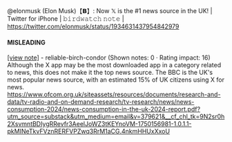 @elonmusk (Elon Musk)【𝗕】: Now 𝕏 is the #1 news source in the UK! | Twitter for iPhone | 𝚋𝚒𝚛𝚍𝚠𝚊𝚝𝚌𝚑 𝚗𝚘𝚝𝚎 | https://twitter.com/elonmusk/status/1934631437954842979

#### MISLEADING

[[view note]](https://x.com/i/birdwatch/n/1934925496057495984) - reliable-birch-condor (Shown notes: 0 · Rating impact: 16)\
Although the X app may be the most downloaded app in a category related to news, this does not make it the top news source. The BBC is the UK's most popular news source, with an estimated 15% of UK citizens using X for news. https://www.ofcom.org.uk/siteassets/resources/documents/research-and-data/tv-radio-and-on-demand-research/tv-research/news/news-consumption-2024/news-consumption-in-the-uk-2024-report.pdf?utm_source=substack&utm_medium=email&v=379621&__cf_chl_tk=9N2sr0h2XsvmntBDIygRRevfr3AeelJoWZ3tKEYnoVM-1750156981-1.0.1.1-pkMINeTkvFVznRERFVPZwq3RrM1aCG.4nkmHHUxXxoU
